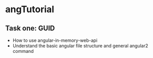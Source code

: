 # angTutorial
<h2>Task one: GUID</h2>
<ul>
  <li>How to use angular-in-memory-web-api </li>
  <li>Understand the basic angular file structure and general angular2 command</li>
</ul>
 
